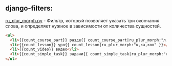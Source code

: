 ## django-filters:
[ru_plur_morph.py](filters%2Fru_plur_morph.py) - Фильтр, который позволяет указать три окончания слова, и определяет нужное в зависимости от количества сущностей.
```html
<ul>
  <li>{{count_course_part}} разде{{ count_course_part|ru_plur_morph:"л,ла,лов" }}</li>
  <li>{{count_lesson}} уро{{ count_lesson|ru_plur_morph:"к,ка,ков" }}</li>
  <li>{{count_video}} видео</li>
  <li>{{count_simple_task}} задани{{ count_simple_task|ru_plur_morph:"e,й,й" }}</li>
</ul>
```
